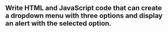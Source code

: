 ## Write HTML and JavaScript code that can create a dropdown menu with three options and display an alert with the selected option.